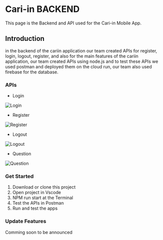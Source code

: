 # Cari-in BACKEND
This page is the Backend and API used for the Cari-in Mobile App.

## Introduction
in the backend of the cariin application our team created APIs for register, login, logout, register, and also for the main features of the cariin application, 
our team created APIs using node.js and to test these APIs we used postman and deployed them on the cloud run,
our team also used firebase for the database.

### APIs
- Login

![Login](https://github.com/cari-in/cari-in-backend/assets/73919529/703b222b-07c0-44e8-a38b-d63aff0c49e1)

- Register 

![Register](https://github.com/cari-in/cari-in-backend/assets/73919529/c7450a56-1408-43f2-961a-3368b66c0900)

- Logout

![Logout](https://github.com/cari-in/cari-in-backend/assets/73919529/5bb00c6b-8214-47bc-a134-f654836dfe3f)

- Question

![Question](https://github.com/cari-in/cari-in-backend/assets/73919529/47e34192-89b9-4bf8-81c0-63e20c3d181a)

### Get Started
1. Download or clone this project
2. Open project in Vscode
3. NPM run start at the Terminal
4. Test the APIs in Postman
5. Run and test the apps

### Update Features
Comming soon to be announced

